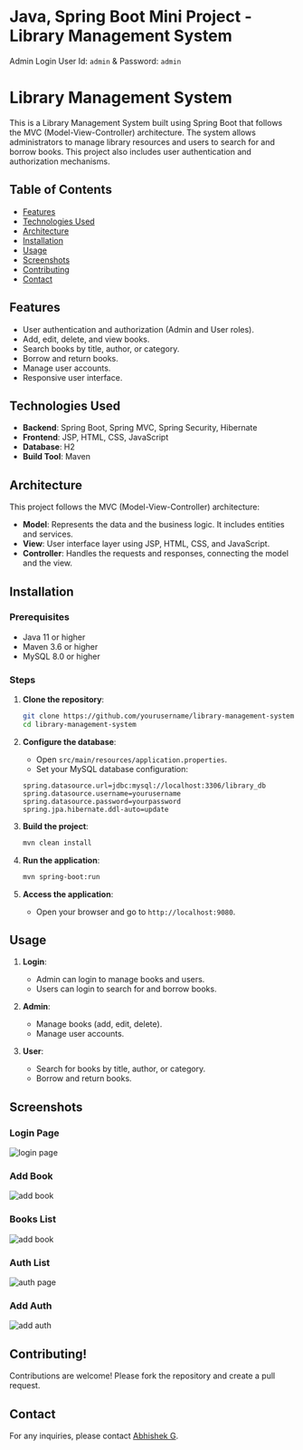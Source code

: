 # Java, Spring Boot Mini Project - Library Management System
 Admin Login User Id: ```admin``` & Password: ```admin```

# Library Management System

This is a Library Management System built using Spring Boot that follows the MVC (Model-View-Controller) architecture. The system allows administrators to manage library resources and users to search for and borrow books. This project also includes user authentication and authorization mechanisms.

## Table of Contents

- [Features](#features)
- [Technologies Used](#technologies-used)
- [Architecture](#architecture)
- [Installation](#installation)
- [Usage](#usage)
- [Screenshots](#screenshots)
- [Contributing](#contributing)
- [Contact](#contact)

## Features

- User authentication and authorization (Admin and User roles).
- Add, edit, delete, and view books.
- Search books by title, author, or category.
- Borrow and return books.
- Manage user accounts.
- Responsive user interface.

## Technologies Used

- **Backend**: Spring Boot, Spring MVC, Spring Security, Hibernate
- **Frontend**: JSP, HTML, CSS, JavaScript
- **Database**: H2 
- **Build Tool**: Maven

## Architecture

This project follows the MVC (Model-View-Controller) architecture:

- **Model**: Represents the data and the business logic. It includes entities and services.
- **View**: User interface layer using JSP, HTML, CSS, and JavaScript.
- **Controller**: Handles the requests and responses, connecting the model and the view.

## Installation

### Prerequisites

- Java 11 or higher
- Maven 3.6 or higher
- MySQL 8.0 or higher

### Steps

1. **Clone the repository**:

    ```bash
    git clone https://github.com/yourusername/library-management-system.git
    cd library-management-system
    ```

2. **Configure the database**:

    - Open `src/main/resources/application.properties`.
    - Set your MySQL database configuration:

    ```properties
    spring.datasource.url=jdbc:mysql://localhost:3306/library_db
    spring.datasource.username=yourusername
    spring.datasource.password=yourpassword
    spring.jpa.hibernate.ddl-auto=update
    ```

3. **Build the project**:

    ```bash
    mvn clean install
    ```

4. **Run the application**:

    ```bash
    mvn spring-boot:run
    ```

5. **Access the application**:

    - Open your browser and go to `http://localhost:9080`.

## Usage

1. **Login**:
    - Admin can login to manage books and users.
    - Users can login to search for and borrow books.

2. **Admin**:
    - Manage books (add, edit, delete).
    - Manage user accounts.

3. **User**:
    - Search for books by title, author, or category.
    - Borrow and return books.

## Screenshots

### Login Page
![login page](https://github.com/user-attachments/assets/bd27f5e9-5977-48be-bc1e-e5e4b3121641)

### Add Book
![add book](https://github.com/user-attachments/assets/b396f87e-3d49-495b-afea-70304c31bb78)

### Books List
![add book](https://github.com/user-attachments/assets/8fe97f7c-ca15-4886-978b-f62f9baf830f)

### Auth List

![auth page](https://github.com/user-attachments/assets/aa10387c-c883-477f-99ae-13d77df5a9a4)

### Add Auth

![add auth](https://github.com/user-attachments/assets/b64a49a9-7482-4979-b7d5-2212d32748c0)


## Contributing!


Contributions are welcome! Please fork the repository and create a pull request.


## Contact

For any inquiries, please contact [Abhishek G](mailto:abhishekabu0155@gmail.com).


